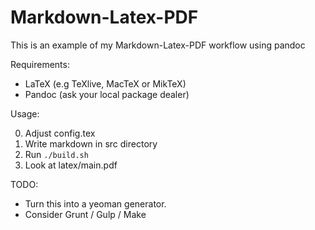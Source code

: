 # Markdown-Latex-PDF

This is an example of my Markdown-Latex-PDF workflow using pandoc

Requirements:

* LaTeX (e.g TeXlive, MacTeX or MikTeX)
* Pandoc (ask your local package dealer)

Usage:

0. Adjust config.tex
1. Write markdown in src directory
2. Run `./build.sh`
3. Look at latex/main.pdf

TODO:

* Turn this into a yeoman generator.
* Consider Grunt / Gulp / Make
